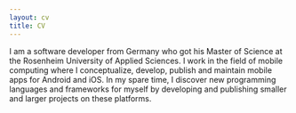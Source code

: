 ```yaml
---
layout: cv
title: CV
---
```


I am a software developer from Germany who got his Master of Science at the Rosenheim University of Applied Sciences. I work in the field of mobile computing where I conceptualize, develop, publish and maintain mobile apps for Android and iOS. In my spare time, I discover new programming languages and frameworks for myself by developing and publishing smaller and larger projects on these platforms.